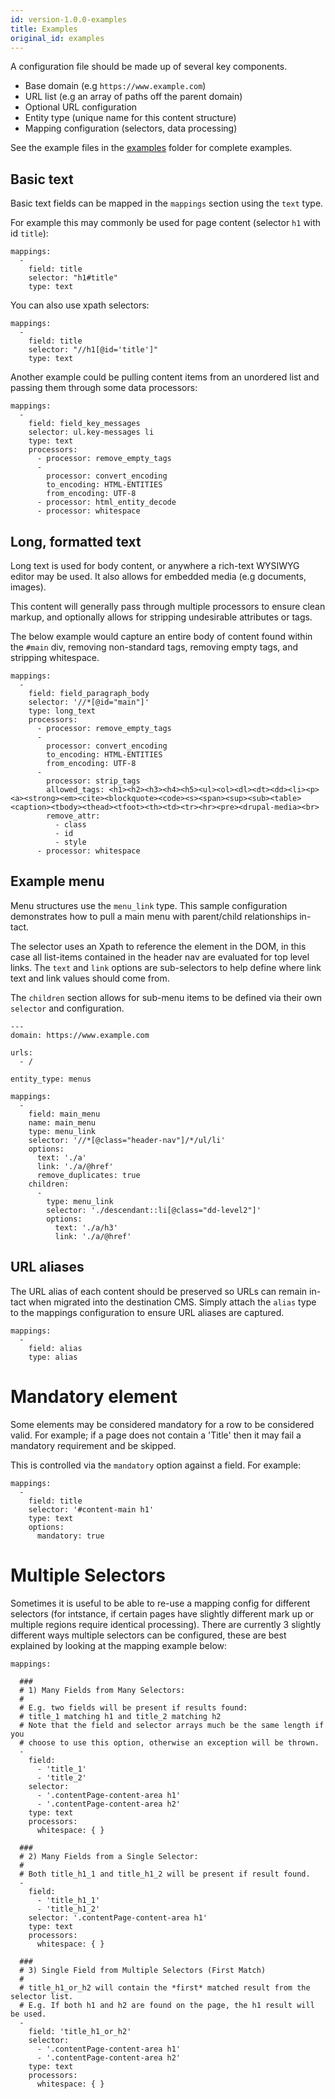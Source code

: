 ```yaml
---
id: version-1.0.0-examples
title: Examples
original_id: examples
---
```


A configuration file should be made up of several key components.
- Base domain (e.g `https://www.example.com`)
- URL list (e.g an array of paths off the parent domain)
- Optional URL configuration
- Entity type (unique name for this content structure)
- Mapping configuration (selectors, data processing)

See the example files in the [examples](https://github.com/salsadigitalauorg/merlin-framework/tree/develop/examples) folder for complete examples.

## Basic text

Basic text fields can be mapped in the `mappings` section using the `text` type.

For example this may commonly be used for page content (selector `h1` with id `title`):

```
mappings:
  -
    field: title
    selector: "h1#title"
    type: text
```
You can also use xpath selectors:

```
mappings:
  -
    field: title
    selector: "//h1[@id='title']"
    type: text
```

Another example could be pulling content items from an unordered list and passing them through some data processors:
```
mappings:
  -
    field: field_key_messages
    selector: ul.key-messages li
    type: text
    processors:
      - processor: remove_empty_tags
      -
        processor: convert_encoding
        to_encoding: HTML-ENTITIES
        from_encoding: UTF-8
      - processor: html_entity_decode
      - processor: whitespace
```


## Long, formatted text

Long text is used for body content, or anywhere a rich-text WYSIWYG editor may be used. It also allows for embedded media (e.g documents, images).

This content will generally pass through multiple processors to ensure clean markup, and optionally allows for stripping undesirable attributes or tags.

The below example would capture an entire body of content found within the `#main` div, removing non-standard tags, removing empty tags, and stripping whitespace.

```
mappings:
  -
    field: field_paragraph_body
    selector: '//*[@id="main"]'
    type: long_text
    processors:
      - processor: remove_empty_tags
      -
        processor: convert_encoding
        to_encoding: HTML-ENTITIES
        from_encoding: UTF-8
      -
        processor: strip_tags
        allowed_tags: <h1><h2><h3><h4><h5><ul><ol><dl><dt><dd><li><p><a><strong><em><cite><blockquote><code><s><span><sup><sub><table><caption><tbody><thead><tfoot><th><td><tr><hr><pre><drupal-media><br>
        remove_attr:
          - class
          - id
          - style
      - processor: whitespace
```


## Example menu

Menu structures use the `menu_link` type. This sample configuration demonstrates how to pull a main menu with parent/child relationships in-tact.

The selector uses an Xpath to reference the element in the DOM, in this case all list-items contained in the header nav are evaluated for top level links. The `text` and `link` options are sub-selectors to help define where link text and link values should come from.

The `children` section allows for sub-menu items to be defined via their own `selector` and configuration.

```
---
domain: https://www.example.com

urls:
  - /

entity_type: menus

mappings:
  -
    field: main_menu
    name: main_menu
    type: menu_link
    selector: '//*[@class="header-nav"]/*/ul/li'
    options:
      text: './a'
      link: './a/@href'
      remove_duplicates: true
    children:
      -
        type: menu_link
        selector: './descendant::li[@class="dd-level2"]'
        options:
          text: './a/h3'
          link: './a/@href'
```


## URL aliases

The URL alias of each content should be preserved so URLs can remain in-tact when migrated into the destination CMS. Simply attach the `alias` type to the mappings configuration to ensure URL aliases are captured.

```
mappings:
  -
    field: alias
    type: alias
```


# Mandatory element

Some elements may be considered mandatory for a row to be considered valid. For example; if a page does not contain a 'Title' then it may fail a mandatory requirement and be skipped.

This is controlled via the `mandatory` option against a field. For example:

```
mappings:
  -
    field: title
    selector: '#content-main h1'
    type: text
    options:
      mandatory: true
```



# Multiple Selectors

Sometimes it is useful to be able to re-use a mapping config for different selectors (for intstance, if certain pages have slightly different mark up or multiple regions require identical processing).  There are currently 3 slightly different ways multiple selectors can be configured, these are best explained by looking at the mapping example below:

```
mappings:
  
  ###
  # 1) Many Fields from Many Selectors:
  #
  # E.g. two fields will be present if results found: 
  # title_1 matching h1 and title_2 matching h2
  # Note that the field and selector arrays much be the same length if you
  # choose to use this option, otherwise an exception will be thrown.
  -
    field:
      - 'title_1'
      - 'title_2'
    selector:
      - '.contentPage-content-area h1'
      - '.contentPage-content-area h2'
    type: text
    processors:
      whitespace: { }
  
  ###    
  # 2) Many Fields from a Single Selector:
  #
  # Both title_h1_1 and title_h1_2 will be present if result found.
  -
    field:
      - 'title_h1_1'
      - 'title_h1_2'
    selector: '.contentPage-content-area h1'
    type: text
    processors:
      whitespace: { }      

  ###
  # 3) Single Field from Multiple Selectors (First Match)
  #
  # title_h1_or_h2 will contain the *first* matched result from the selector list.
  # E.g. If both h1 and h2 are found on the page, the h1 result will be used.
  -
    field: 'title_h1_or_h2'
    selector: 
      - '.contentPage-content-area h1'
      - '.contentPage-content-area h2'      
    type: text
    processors:
      whitespace: { }      
            
```
